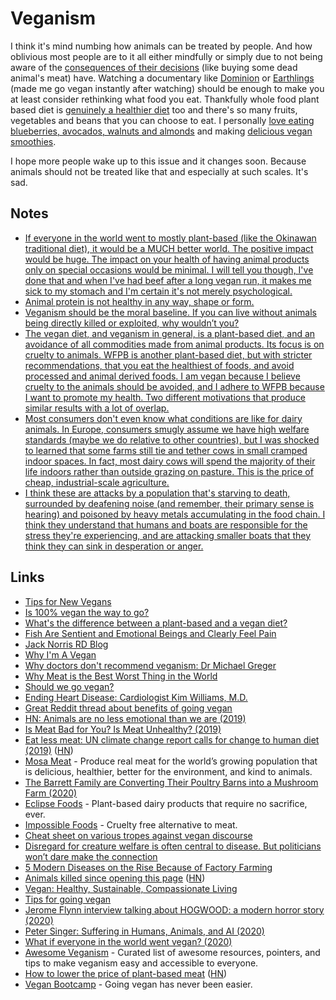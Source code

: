 # Veganism

I think it's mind numbing how animals can be treated by people. And how oblivious most people are to it all either mindfully or simply due to not being aware of the [consequences of their decisions](https://www.youtube.com/watch?v=OW6AgWPWRP4) (like buying some dead animal's meat) have. Watching a documentary like [Dominion](https://www.youtube.com/watch?v=ny6aqdFy9SI) or [Earthlings](https://letterboxd.com/film/earthlings/) (made me go vegan instantly after watching) should be enough to make you at least consider rethinking what food you eat. Thankfully whole food plant based diet is [genuinely a healthier diet](../health/nutrition/nutrition.md) too and there's so many fruits, vegetables and beans that you can choose to eat. I personally [love eating blueberries, avocados, walnuts and almonds](../health/nutrition/foods.md) and making [delicious vegan smoothies](../health/nutrition/recipes.md).

I hope more people wake up to this issue and it changes soon. Because animals should not be treated like that and especially at such scales. It's sad.

## Notes

- [If everyone in the world went to mostly plant-based (like the Okinawan traditional diet), it would be a MUCH better world. The positive impact would be huge. The impact on your health of having animal products only on special occasions would be minimal. I will tell you though, I've done that and when I've had beef after a long vegan run, it makes me sick to my stomach and I'm certain it's not merely psychological.](https://www.reddit.com/r/PlantBasedDiet/comments/8x3tfm/is_100_vegan_the_way_to_go/)
- [Animal protein is not healthy in any way, shape or form.](https://nutritionfacts.org/topics/animal-protein/)
- [Veganism should be the moral baseline. If you can live without animals being directly killed or exploited, why wouldn’t you?](https://www.reddit.com/r/PlantBasedDiet/comments/8x3tfm/is_100_vegan_the_way_to_go/)
- [The vegan diet, and veganism in general, is a plant-based diet, and an avoidance of all commodities made from animal products. Its focus is on cruelty to animals. WFPB is another plant-based diet, but with stricter recommendations, that you eat the healthiest of foods, and avoid processed and animal derived foods. I am vegan because I believe cruelty to the animals should be avoided, and I adhere to WFPB because I want to promote my health. Two different motivations that produce similar results with a lot of overlap.](https://www.reddit.com/r/PlantBasedDiet/comments/82lw2d/whats_the_difference_between_a_plantbased_and_a/)
- [Most consumers don't even know what conditions are like for dairy animals. In Europe, consumers smugly assume we have high welfare standards (maybe we do relative to other countries), but I was shocked to learned that some farms still tie and tether cows in small cramped indoor spaces. In fact, most dairy cows will spend the majority of their life indoors rather than outside grazing on pasture. This is the price of cheap, industrial-scale agriculture.](https://news.ycombinator.com/item?id=24091202)
- [I think these are attacks by a population that's starving to death, surrounded by deafening noise (and remember, their primary sense is hearing) and poisoned by heavy metals accumulating in the food chain. I think they understand that humans and boats are responsible for the stress they're experiencing, and are attacking smaller boats that they think they can sink in desperation or anger.](https://news.ycombinator.com/item?id=24460126)

## Links

- [Tips for New Vegans](https://veganhealth.org/tips-for-new-vegans/)
- [Is 100% vegan the way to go?](https://www.reddit.com/r/PlantBasedDiet/comments/8x3tfm/is_100_vegan_the_way_to_go/)
- [What's the difference between a plant-based and a vegan diet?](https://www.reddit.com/r/PlantBasedDiet/comments/82lw2d/whats_the_difference_between_a_plantbased_and_a/)
- [Fish Are Sentient and Emotional Beings and Clearly Feel Pain](https://www.psychologytoday.com/us/blog/animal-emotions/201406/fish-are-sentient-and-emotional-beings-and-clearly-feel-pain)
- [Jack Norris RD Blog](http://jacknorrisrd.com/)
- [Why I'm A Vegan](https://www.youtube.com/watch?v=6DgUb9w8mOY)
- [Why doctors don't recommend veganism: Dr Michael Greger](https://www.youtube.com/watch?v=ajhX5jWmlL0)
- [Why Meat is the Best Worst Thing in the World](https://www.youtube.com/watch?v=NxvQPzrg2Wg)
- [Should we go vegan?](https://en.wikiversity.org/wiki/Should_we_go_vegan%3F)
- [Ending Heart Disease: Cardiologist Kim Williams, M.D.](https://www.youtube.com/watch?v=X4TMsRKOe8Q)
- [Great Reddit thread about benefits of going vegan](https://www.reddit.com/r/PlantBasedDiet/comments/9xwyls/posted_this_in_rvegan_and_they_sent_me_here/)
- [HN: Animals are no less emotional than we are (2019)](https://news.ycombinator.com/item?id=19342135)
- [Is Meat Bad for You? Is Meat Unhealthy? (2019)](https://www.youtube.com/watch?v=ouAccsTzlGU)
- [Eat less meat: UN climate change report calls for change to human diet (2019)](https://www.nature.com/articles/d41586-019-02409-7) ([HN](https://news.ycombinator.com/item?id=20652145))
- [Mosa Meat](https://www.mosameat.com/) - Produce real meat for the world’s growing population that is delicious, healthier, better for the environment, and kind to animals.
- [The Barrett Family are Converting Their Poultry Barns into a Mushroom Farm (2020)](https://www.youtube.com/watch?v=OW6AgWPWRP4)
- [Eclipse Foods](https://www.eclipsefoods.com/) - Plant-based dairy products that require no sacrifice, ever.
- [Impossible Foods](https://impossiblefoods.com/) - Cruelty free alternative to meat.
- [Cheat sheet on various tropes against vegan discourse](https://wiki.xxiivv.com/site/vegan.html)
- [Disregard for creature welfare is often central to disease. But politicians won’t dare make the connection](https://www.theguardian.com/commentisfree/2020/apr/11/surely-the-link-between-abusing-animals-and-the-worlds-health-is-now-clear)
- [5 Modern Diseases on the Rise Because of Factory Farming](https://www.onegreenplanet.org/animalsandnature/5-modern-diseases-on-the-rise-because-of-factory-farming/)
- [Animals killed since opening this page](https://justone.earth/food/) ([HN](https://news.ycombinator.com/item?id=23084972))
- [Vegan: Healthy, Sustainable, Compassionate Living](https://sunaku.github.io/vegan-for-life.html)
- [Tips for going vegan](https://rosiecampbell.me/tips-for-going-vegan)
- [Jerome Flynn interview talking about HOGWOOD: a modern horror story (2020)](https://www.youtube.com/watch?v=a_mQR7w__F0)
- [Peter Singer: Suffering in Humans, Animals, and AI (2020)](https://overcast.fm/+eZyD9yoUE)
- [What if everyone in the world went vegan? (2020)](https://www.youtube.com/watch?v=5QwKBNWOgbA)
- [Awesome Veganism](https://github.com/sdassow/awesome-veganism) - Curated list of awesome resources, pointers, and tips to make veganism easy and accessible to everyone.
- [How to lower the price of plant-based meat](https://us14.campaign-archive.com/?u=66df320da8400b581cbc1b539&id=cea38367f1) ([HN](https://news.ycombinator.com/item?id=26049111))
- [Vegan Bootcamp](https://veganbootcamp.org/) - Going vegan has never been easier.
